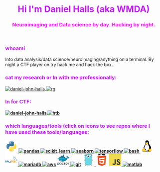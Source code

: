 <h1 align="center"style="color:#c61aff;" >Hi I'm Daniel Halls (aka WMDA)</h1>
<h3 align="center" style="color:#ff1aff;">Neuroimaging and Data science by day. Hacking by night.</h3></br>
<h3 style="color:#c61aff;" align="left"><b>whoami</b></h3>
<p align="left">Into data analysis/data science/neuroimaging/anything on a terminal. By night a CTF player on try hack me and hack the box.<br></p>

<h3 style="color:#c61aff;" align="left"><b>cat my research or ln with me professionally:</b></h3>
<p align="left">
<a href="https://linkedin.com/in/daniel-john-halls" target="blank"><img align="center" src="https://raw.githubusercontent.com/rahuldkjain/github-profile-readme-generator/master/src/images/icons/Social/linked-in-alt.svg" alt="daniel-john-halls" height="40" width="20" /></a><a href="https://www.researchgate.net/profile/Daniel-Halls" target="blank" rel="noreferrer"> <img align="center" src="https://res.cloudinary.com/crunchbase-production/image/upload/c_lpad,h_256,w_256,f_auto,q_auto:eco,dpr_1/v1470150968/halqcskldv3ge9nkpjsq.png" alt="rg" width="40" height="40"/></a><br>
</p>

<h3 style="color:#c61aff;" align="left"><b>ln for CTF:<br></h3>
<p align="left">
<a href="https://tryhackme.com/p/WMDA" target="blank"><img align="center" src="https://tryhackme-images.s3.amazonaws.com/user-avatars/af7feb2c43a2c7d5f111b98ccbd15048.png" alt="daniel-john-halls" height="40" width="40" /></a><a href="https://app.hackthebox.com/users/705614" target="_blank" rel="noreferrer"> <img align="center" src="https://app.hackthebox.com/images/logos/logo-htb.svg" alt="htb" width="40" height="40"/></p></a>

<h3 align="left"style="color:#c61aff;"><b>which languages/tools (click on icons to see repos where I have used these tools/languages:</b></h3> 
<p align="left"> 
<a href="https://github.com/WMDA/SCN" target="_blank" rel="noreferrer"> <img src="https://raw.githubusercontent.com/devicons/devicon/master/icons/python/python-original.svg" alt="python" width="40" height="40"/> </a> 
<a href="https://github.com/WMDA/BB_data/blob/main/BB_data/data_processing/participants_description.py" target="_blank" rel="noreferrer"> <img src="https://pandas.pydata.org/static/img/pandas_mark_white.svg" alt="pandas" width="40" height="40"/> </a> 
<a href="https://github.com/WMDA/BB_data/blob/main/BB_data/analysis_scripts/pca_data_exploration.ipynb" target="_blank" rel="noreferrer"> <img src="https://upload.wikimedia.org/wikipedia/commons/0/05/Scikit_learn_logo_small.svg" alt="scikit_learn" width="40" height="40"/> </a> 
<a href="https://github.com/WMDA/ASD_structure/blob/main/plots/plotting_measures.ipynb" target="_blank" rel="noreferrer"> <img src="https://seaborn.pydata.org/_images/logo-mark-lightbg.svg" alt="seaborn" width="40" height="40"/> </a> 
<a href="https://github.com/WMDA/tf_developer_exam" target="_blank" rel="noreferrer"> <img src="https://www.vectorlogo.zone/logos/tensorflow/tensorflow-icon.svg" alt="tensorflow" width="40" height="40"/> </a>
<a href="https://github.com/WMDA/ctf/tree/main/tools/bash_scripts" target="_blank" rel="noreferrer"> <img src="https://upload.wikimedia.org/wikipedia/commons/thumb/4/4b/Bash_Logo_Colored.svg/1200px-Bash_Logo_Colored.svg.png" alt="bash" width="40" height="40"/> </a>
<a href="https://github.com/WMDA/ctf/tree/main/kali_set_up" target="_blank" rel="noreferrer"> <img src="https://raw.githubusercontent.com/devicons/devicon/master/icons/linux/linux-original.svg" alt="linux" width="40" height="40"/> </a> 
<a href="https://github.com/WMDA/BB_data/blob/main/BB_data/storage/to_mysql.py" target="_blank" rel="noreferrer"> <img src="https://raw.githubusercontent.com/devicons/devicon/master/icons/mysql/mysql-original-wordmark.svg" alt="mysql" width="40" height="40"/> </a>
<a href="https://github.com/WMDA/BB_data/blob/main/functions/data_functions.py" target="_blank" rel="noreferrer"> <img src="https://www.vectorlogo.zone/logos/mariadb/mariadb-icon.svg" alt="mariadb" width="40" height="40"/> </a>
<a href="https://aws.amazon.com" target="_blank" rel="noreferrer"> <img src="https://www.zencos.com/wp-content/uploads/2021/11/aws-logo.png" alt="aws" width="40" height="40"/></a>
<a href="https://github.com/WMDA/BB_data" target="_blank" rel="noreferrer"> <img src="https://raw.githubusercontent.com/devicons/devicon/master/icons/docker/docker-original-wordmark.svg" alt="docker" width="40" height="40"/> </a> 
<a href="https://git-scm.com/" target="_blank" rel="noreferrer"> <img src="https://www.vectorlogo.zone/logos/git-scm/git-scm-icon.svg" alt="git" width="40" height="40"/></a>
<a href="https://github.com/WMDA/ctf/blob/main/tools/backdoor_go/backdoor.go" target="_blank" rel="noreferrer"> <img src="https://raw.githubusercontent.com/devicons/devicon/master/icons/go/go-original.svg" alt="go" width="40" height="40"/> </a> <a href="https://github.com/WMDA/self_driving_car" target="_blank" rel="noreferrer"> <img src="https://raw.githubusercontent.com/devicons/devicon/master/icons/html5/html5-original-wordmark.svg" alt="html5" width="40" height="40"/></a>
<a href="https://github.com/WMDA/self_driving_car" target="_blank" rel="noreferrer"> <img src="https://raw.githubusercontent.com/devicons/devicon/master/icons/javascript/javascript-original.svg" alt="javascript" width="40" height="40"/> </a> 
<a href="https://www.mathworks.com/" target="_blank" rel="noreferrer"> <img src="https://upload.wikimedia.org/wikipedia/commons/2/21/Matlab_Logo.png" alt="matlab" width="40" height="40"/> </a> 
